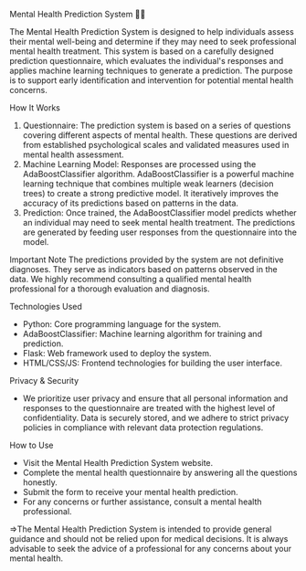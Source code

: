Mental Health Prediction System 🧠💡

The Mental Health Prediction System is designed to help individuals assess their mental well-being and determine if they may need to seek professional mental health treatment. This system is based on a carefully designed prediction questionnaire, which evaluates the individual's responses and applies machine learning techniques to generate a prediction. The purpose is to support early identification and intervention for potential mental health concerns.

How It Works
1. Questionnaire:
The prediction system is based on a series of questions covering different aspects of mental health. These questions are derived from established psychological scales and validated measures used in mental health assessment.
2. Machine Learning Model:
Responses are processed using the AdaBoostClassifier algorithm. AdaBoostClassifier is a powerful machine learning technique that combines multiple weak learners (decision trees) to create a strong predictive model. It iteratively improves the accuracy of its predictions based on patterns in the data.
3. Prediction:
Once trained, the AdaBoostClassifier model predicts whether an individual may need to seek mental health treatment. The predictions are generated by feeding user responses from the questionnaire into the model.

Important Note
The predictions provided by the system are not definitive diagnoses. They serve as indicators based on patterns observed in the data. We highly recommend consulting a qualified mental health professional for a thorough evaluation and diagnosis.

Technologies Used
- Python: Core programming language for the system.
- AdaBoostClassifier: Machine learning algorithm for training and prediction.
- Flask: Web framework used to deploy the system.
- HTML/CSS/JS: Frontend technologies for building the user interface.

Privacy & Security
- We prioritize user privacy and ensure that all personal information and responses to the questionnaire are treated with the highest level of confidentiality. Data is securely stored, and we adhere to strict privacy policies in compliance with relevant data protection regulations.

How to Use
- Visit the Mental Health Prediction System website.
- Complete the mental health questionnaire by answering all the questions honestly.
- Submit the form to receive your mental health prediction.
- For any concerns or further assistance, consult a mental health professional.

=>The Mental Health Prediction System is intended to provide general guidance and should not be relied upon for medical decisions. It is always advisable to seek the advice of a professional for any concerns about your mental health.

